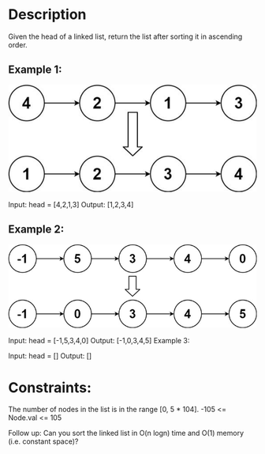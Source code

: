 # Description

Given the head of a linked list, return the list after sorting it in ascending order.

## Example 1:

![example_1](./images/example_1.jpeg)

Input: head = [4,2,1,3]
Output: [1,2,3,4]

## Example 2:

![example_2](./images/example_2.jpg)

Input: head = [-1,5,3,4,0]
Output: [-1,0,3,4,5]
Example 3:

Input: head = []
Output: []

# Constraints:

The number of nodes in the list is in the range [0, 5 * 104].
-105 <= Node.val <= 105

Follow up: Can you sort the linked list in O(n logn) time and O(1) memory (i.e. constant space)?
